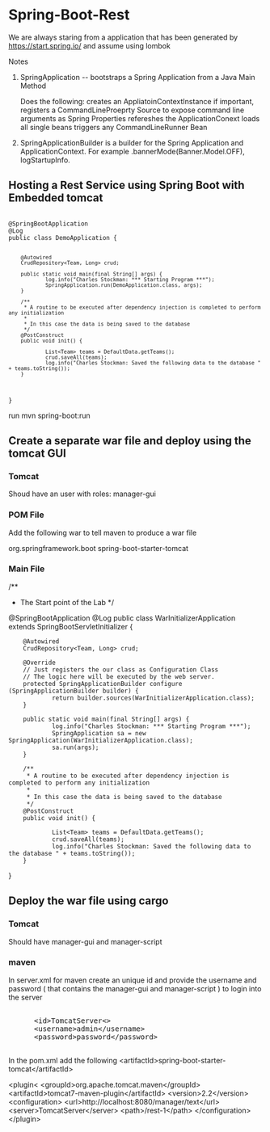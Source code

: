 # Spring-Boot-Rest

<bold>We are always staring from a application that has been generated by https://start.spring.io/ and assume using lombok</bold>

Notes 

1. SpringApplication -- bootstraps a Spring Application from a Java Main Method

      Does the following:
         creates an AppliatoinContextInstance if important,
         registers a CommandLineProeprty Source to expose command line arguments as Spring Properties
         refereshes the ApplicationConext
         loads all single beans
         triggers any CommandLineRunner Bean
  
2. SpringApplicationBuilder is a builder for the Spring Application and ApplicationContext.  For example 
  .bannerMode(Banner.Model.OFF), logStartupInfo.

## Hosting a Rest Service using Spring Boot with Embedded tomcat

<code>
@SpringBootApplication
@Log
public class DemoApplication {

        @Autowired
        CrudRepository<Team, Long> crud;
        
        public static void main(final String[] args) {
                log.info("Charles Stockman: *** Starting Program ***");
                SpringApplication.run(DemoApplication.class, args);
        }

        /**
         * A routine to be executed after dependency injection is completed to perform any initialization
         * 
         * In this case the data is being saved to the database
         */
        @PostConstruct
        public void init() {
                
                List<Team> teams = DefaultData.getTeams();
                crud.saveAll(teams);
                log.info("Charles Stockman: Saved the following data to the database " + teams.toString());
        }
}
</code>

run mvn spring-boot:run

## Create a separate war file and deploy using the tomcat GUI

### Tomcat
Shoud have an user with roles: manager-gui

### POM File
Add the following <packaging>war</packaging> to tell maven to produce a war file

<dependency>
  <groupId>org.springframework.boot</groupId>
  <artifactId>spring-boot-starter-tomcat</artifactId>
</dependency>

### Main File

/**
 * The Start point of the Lab
 */
 
@SpringBootApplication
@Log
public class WarInitializerApplication extends SpringBootServletInitializer {


        @Autowired
        CrudRepository<Team, Long> crud;

        @Override
        // Just registers the our class as Configuration Class
        // The logic here will be executed by the web server.
        protected SpringApplicationBuilder configure (SpringApplicationBuilder builder) {
                return builder.sources(WarInitializerApplication.class);
        }
        
        public static void main(final String[] args) {
                log.info("Charles Stockman: *** Starting Program ***");
                SpringApplication sa = new SpringApplication(WarInitializerApplication.class);
                sa.run(args);   
        }

        /**
         * A routine to be executed after dependency injection is completed to perform any initialization
         * 
         * In this case the data is being saved to the database
         */
        @PostConstruct
        public void init() {
                
                List<Team> teams = DefaultData.getTeams();
                crud.saveAll(teams);
                log.info("Charles Stockman: Saved the following data to the database " + teams.toString());
        }

}

## Deploy the war file using cargo

### Tomcat 
Should have manager-gui and manager-script

### maven
In server.xml for maven create an unique id and provide the username and password ( that contains the manager-gui and manager-script ) to login into the server

<pre>
  <server>
      &lt;id&gt;TomcatServer&lt;&gt;
      &lt;username>admin&lt;/username&gt;
      &lt;password>password&lt;/password&gt;
  </server>
</pre>

In the pom.xml add the following 
   &lt;artifactId&gt;spring-boot-starter-tomcat&lt;/artifactId>
   
   &lt;plugin&lt;
      &lt;groupId&gt;org.apache.tomcat.maven&lt;/groupId&gt;
      &lt;artifactId&gt;tomcat7-maven-plugin&lt;/artifactId&gt;
      &lt;version&gt;2.2&lt;/version&gt;
      &lt;configuration&gt;
            &lt;url&gt;http://localhost:8080/manager/text&lt;/url&gt;
            &lt;server&gt;TomcatServer&lt;/server&gt;
            &lt;path&gt;/rest-1&lt;/path&gt;
       &lt;/configuration&gt;
  &lt;/plugin&gt;






